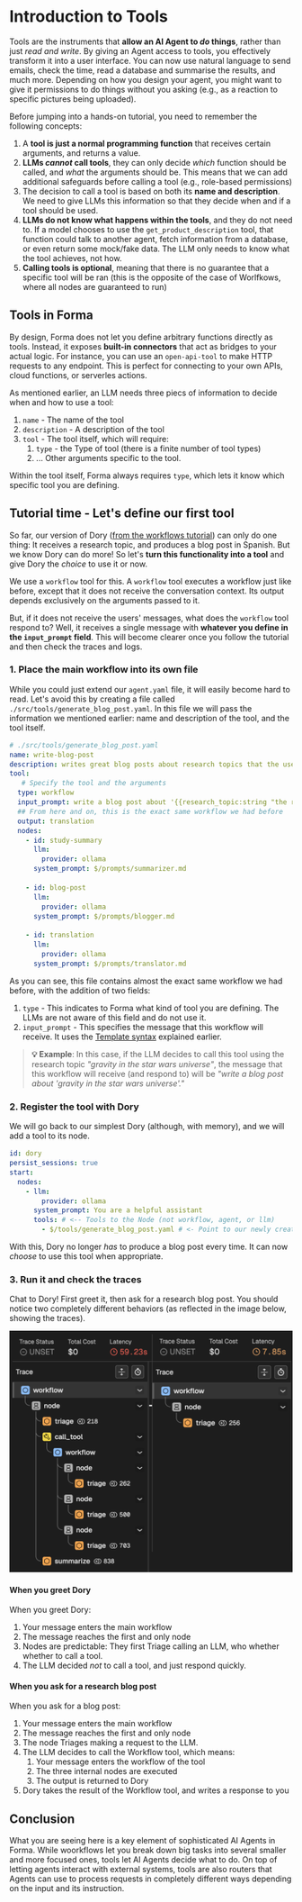 # Introduction to Tools

Tools are the instruments that **allow an AI Agent to *do* things**, rather than just *read and write*. By giving an Agent access to tools, you effectively transform it into a user interface. You can now use natural language to send emails, check the time, read a database and summarise the results, and much more. Depending on how you design your agent, you might want to give it permissions to do things without you asking (e.g., as a reaction to specific pictures being uploaded).

Before jumping into a hands-on tutorial, you need to remember the following concepts:

1. A **tool is just a normal programming function** that receives certain arguments, and returns a value.
2. **LLMs *cannot* call tools**, they can only decide *which* function should be called, and *what* the arguments should be. This means that we can add additional safeguards before calling a tool (e.g., role-based permissions)
3. The decision to call a tool is based on both its **name and description**. We need to give LLMs this information so that they decide when and if a tool should be used.
4. **LLMs do not know what happens within the tools**, and they do not need to. If a model chooses to use the `get_product_description` tool, that function could talk to another agent, fetch information from a database, or even return some mock/fake data. The LLM only needs to know what the tool achieves, not how.
5. **Calling tools is optional**, meaning that there is no guarantee that a specific tool will be ran (this is the opposite of the case of Worlfkows, where all nodes are guaranteed to run)

## Tools in Forma

By design, Forma does not let you define arbitrary functions directly as tools. Instead, it exposes **built-in connectors** that act as bridges to your actual logic. For instance, you can use an `open-api-tool` to make HTTP requests to any endpoint. This is perfect for connecting to your own APIs, cloud functions, or serverles actions.

As mentioned earlier, an LLM needs three piecs of information to decide when and how to use a tool:

1. `name` - The name of the tool
2. `description` - A description of the tool
3. `tool` - The tool itself, which will require:
   1. `type` - the Type of tool (there is a finite number of tool types)
   2. ... Other arguments specific to the tool.

Within the tool itself, Forma always requires `type`, which lets it know which specific tool you are defining.


## Tutorial time - Let's define our first tool

So far, our version of Dory ([from the workflows tutorial](./workflows.md)) can only do one thing: It receives a research topic, and produces a blog post in Spanish. But we know Dory can do more! So let's **turn this functionality into a tool** and give Dory the *choice* to use it or now. 

We use a `workflow` tool for this. A `workflow` tool executes a workflow just like before, except that it does not receive the conversation context. Its output depends exclusively on the arguments passed to it. 

But, if it does not receive the users' messages, what does the `workflow` tool respond to? Well, it receives a single message with **whatever you define in the `input_prompt` field**. This will become clearer once you follow the tutorial and then check the traces and logs.

### 1. Place the main workflow into its own file

While you could just extend our `agent.yaml` file, it will easily become hard to read. Let's avoid this by creating a file called `./src/tools/generate_blog_post.yaml`. In this file we will pass the information we mentioned earlier: name and description of the tool, and the tool itself.

```yaml 
# ./src/tools/generate_blog_post.yaml
name: write-blog-post 
description: writes great blog posts about research topics that the user wants, in Spanish
tool:  
   # Specify the tool and the arguments
  type: workflow 
  input_prompt: write a blog post about '{{research_topic:string "the research topic chosen by the user"}}.'
  ## From here and on, this is the exact same workflow we had before
  output: translation
  nodes:
    - id: study-summary
      llm:
        provider: ollama
      system_prompt: $/prompts/summarizer.md

    - id: blog-post
      llm:
        provider: ollama
      system_prompt: $/prompts/blogger.md

    - id: translation
      llm:
        provider: ollama
      system_prompt: $/prompts/translator.md
```

As you can see, this file contains almost the exact same workflow we had before, with the addition of two fields:

1. `type` - This indicates to Forma what kind of tool you are defining. The LLMs are not aware of this field and do not use it.
2. `input_prompt` - This specifies the message that this workflow will receive. It uses the [Template syntax](./templates.md) explained earlier.

> **💡 Example**: In this case, if the LLM decides to call this tool using the research topic *"gravity in the star wars universe"*, the message that this workflow will receive (and respond to) will be *"write a blog post about 'gravity in the star wars universe'."*


### 2. Register the tool with Dory

We will go back to our simplest Dory (although, with memory), and we will add a tool to its node.

```yaml
id: dory
persist_sessions: true
start:
  nodes:
    - llm:
        provider: ollama
      system_prompt: You are a helpful assistant
      tools: # <-- Tools to the Node (not workflow, agent, or llm)
        - $/tools/generate_blog_post.yaml # <- Point to our newly created file        
```

With this, Dory no longer *has* to produce a blog post every time. It can now *choose* to use this tool when appropriate.

### 3. Run it and check the traces

Chat to Dory! First greet it, then ask for a research blog post. You should notice two completely different behaviors (as reflected in the image below, showing the traces). 

![forma-workflow](./img/tool-traces.png)

#### When you greet Dory

When you greet Dory:

1. Your message enters the main workflow
2. The message reaches the first and only node
3. Nodes are predictable: They first Triage calling an LLM, who whether whether to call a tool.
4. The LLM decided *not* to call a tool, and just respond quickly.

#### When you ask for a research blog post

When you ask for a blog post:

1. Your message enters the main workflow
2. The message reaches the first and only node
3. The node Triages making a request to the LLM.
4. The LLM decides to call the Workflow tool, which means:
   1. Your message enters the workflow of the tool
   2. The three internal nodes are executed
   3. The output is returned to Dory
5. Dory takes the result of the Workflow tool, and writes a response to you

## Conclusion

What you are seeing here is a key element of sophisticated AI Agents in Forma. While woorkflows let you break down big tasks into several smaller and more focused ones, tools let AI Agents decide what to do. On top of letting agents interact with external systems, tools are also routers that Agents can use to process requests in completely different ways depending on the input and its instruction. 

